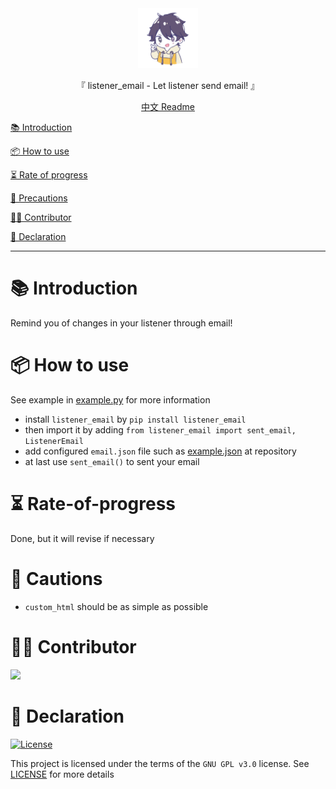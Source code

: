 <div align="center">
  <img id="listener_email" width="96" alt="listener_email" src="repository_icon/icon.svg">
  <p>『 listener_email - Let listener send email! 』</p>
  <a href='README_zh.md'>中文 Readme</a>
</div>

[📚 Introduction](#-Introduction)

[📦 How to use](#-How-to-use)

[⏳ Rate of progress](#-Rate-of-progress)

[📌 Precautions](#-Precautions)

[🧑‍💻 Contributor](#-Contributor)

[🔦 Declaration](#-Declaration)

---

# 📚 Introduction

Remind you of changes in your listener through email!

# 📦 How to use

See example in [example.py](https://github.com/Cierra-Runis/listener_email/blob/master/src/listener_email/example.py) for more information

- install `listener_email` by `pip install listener_email`
- then import it by adding `from listener_email import sent_email, ListenerEmail`
- add configured `email.json` file such as [example.json](https://github.com/Cierra-Runis/listener_email/blob/master/src/listener_email/example_json.json) at repository
- at last use `sent_email()` to sent your email

# ⏳ Rate-of-progress

Done, but it will revise if necessary

# 📌 Cautions

- `custom_html` should be as simple as possible

# 🧑‍💻 Contributor

<a href="https://github.com/Cierra-Runis/listener_email/graphs/contributors">
  <img src="https://contrib.rocks/image?repo=Cierra-Runis/listener_email" />
</a>

# 🔦 Declaration

[![License](https://img.shields.io/github/license/Cierra-Runis/listener_email)](https://github.com/Cierra-Runis/listener_email/blob/master/LICENSE)

This project is licensed under the terms of the `GNU GPL v3.0` license. See [LICENSE](https://github.com/Cierra-Runis/listener_email/blob/master/LICENSE) for more details
